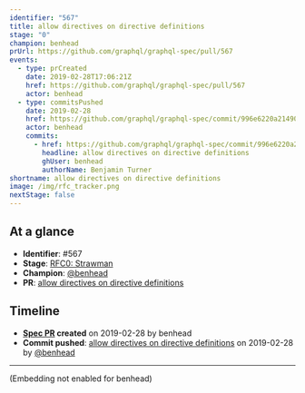 ```yaml
---
identifier: "567"
title: allow directives on directive definitions
stage: "0"
champion: benhead
prUrl: https://github.com/graphql/graphql-spec/pull/567
events:
  - type: prCreated
    date: 2019-02-28T17:06:21Z
    href: https://github.com/graphql/graphql-spec/pull/567
    actor: benhead
  - type: commitsPushed
    date: 2019-02-28
    href: https://github.com/graphql/graphql-spec/commit/996e6220a2149032c5791196c92199e34ac1b300
    actor: benhead
    commits:
      - href: https://github.com/graphql/graphql-spec/commit/996e6220a2149032c5791196c92199e34ac1b300
        headline: allow directives on directive definitions
        ghUser: benhead
        authorName: Benjamin Turner
shortname: allow directives on directive definitions
image: /img/rfc_tracker.png
nextStage: false
---
```


## At a glance

- **Identifier**: #567
- **Stage**: [RFC0: Strawman](https://github.com/graphql/graphql-spec/blob/main/CONTRIBUTING.md#stage-0-strawman)
- **Champion**: [@benhead](https://github.com/benhead)
- **PR**: [allow directives on directive definitions](https://github.com/graphql/graphql-spec/pull/567)

<!-- BEGIN_CUSTOM_TEXT -->



<!-- END_CUSTOM_TEXT -->

## Timeline

- **[Spec PR](https://github.com/graphql/graphql-spec/pull/567) created** on 2019-02-28 by benhead
- **Commit pushed**: [allow directives on directive definitions](https://github.com/graphql/graphql-spec/commit/996e6220a2149032c5791196c92199e34ac1b300) on 2019-02-28 by [@benhead](https://github.com/benhead)

<!-- VERBATIM -->

---

(Embedding not enabled for benhead)
